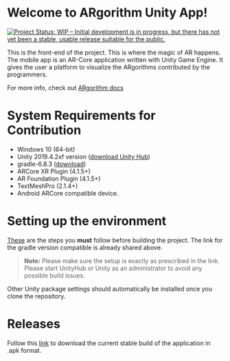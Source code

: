 # Welcome to ARgorithm Unity App!
[![Project Status: WIP – Initial development is in progress, but there has not yet been a stable, usable release suitable for the public.](https://www.repostatus.org/badges/latest/wip.svg)](https://www.repostatus.org/#wip)

This is the front-end of the project. This is where the magic of AR happens. The mobile app is an AR-Core application written with Unity Game Engine. It gives the user a platform to visualize the ARgorithms contributed by the programmers.

For more info, check out [ARgorithm docs](https://argorithm.github.io/toolkit)


# System Requirements for Contribution

 - Windows 10 (64-bit) 
 - Unity 2019.4.2xf version ([download Unity Hub](https://store.unity.com/download-nuo))
 - gradle-6.8.3 ([download](https://downloads.gradle-dn.com/distributions/gradle-6.8.3-all.zip))
 - ARCore XR Plugin (4.1.5+)
 - AR Foundation Plugin (4.1.5+)
 - TextMeshPro (2.1.4+) 
 - Android ARCore compatible device.
 

# Setting up the environment

[These](https://developers.google.com/ar/develop/unity/android-11-build) are the steps you **must** follow before building the project. The link for the gradle version compatible is already shared above.
> **Note:** Please make sure the setup is exactly as prescribed in the link. Please start UnityHub or Unity as an administrator to avoid any possible build issues.

Other Unity package settings should automatically be installed once you clone the repository.


# Releases
Follow this [link](https://github.com/ARgorithm/Unity-App/releases) to download the current stable build of the application in .apk format.


